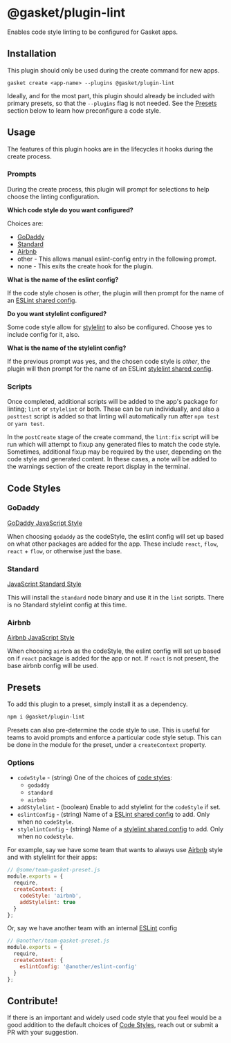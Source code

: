 # @gasket/plugin-lint

Enables code style linting to be configured for Gasket apps.

## Installation

This plugin should only be used during the create command for new apps.

```
gasket create <app-name> --plugins @gasket/plugin-lint
```

Ideally, and for the most part, this plugin should already be included with
primary presets, so that the `--plugins` flag is not needed. See the [Presets]
section below to learn how preconfigure a code style.

## Usage

The features of this plugin hooks are in the lifecycles it hooks during the
create process.

### Prompts

During the create process, this plugin will prompt for selections to help choose
the linting configuration.

**Which code style do you want configured?**

Choices are:
- [GoDaddy]
- [Standard]
- [Airbnb]
- other - This allows manual eslint-config entry in the following prompt.
- none - This exits the create hook for the plugin.

**What is the name of the eslint config?**

If the code style chosen is _other_, the plugin will then prompt for the name of
an [ESLint shared config].

**Do you want stylelint configured?**

Some code style allow for [stylelint] to also be configured. Choose yes to
include config for it, also.

**What is the name of the stylelint config?**

If the previous prompt was yes, and the chosen code style is _other_, the plugin
will then prompt for the name of an ESLint [stylelint shared config].

### Scripts

Once completed, additional scripts will be added to the app's package for
linting; `lint` or `stylelint` or both. These can be run individually, and also
a `posttest` script is added so that linting will automatically run after `npm
test` or `yarn test`.

In the `postCreate` stage of the create command, the `lint:fix` script will be
run which will attempt to fixup any generated files to match the code style.
Sometimes, additional fixup may be required by the user, depending on the code
style and generated content. In these cases, a note will be added to the
warnings section of the create report display in the terminal.

## Code Styles

### GoDaddy

[GoDaddy JavaScript Style]

When choosing `godaddy` as the codeStyle, the eslint config will set up based on
what other packages are added for the app. These include `react`, `flow`,
`react` + `flow`, or otherwise just the base.

### Standard

[JavaScript Standard Style]

This will install the `standard` node binary and use it in the `lint` scripts.
There is no Standard stylelint config at this time.

### Airbnb

[Airbnb JavaScript Style]

When choosing `airbnb` as the codeStyle, the eslint config will set up based on
if `react` package is added for the app or not. If `react` is not present, the
base airbnb config will be used.

## Presets

To add this plugin to a preset, simply install it as a dependency.

```bash
npm i @gasket/plugin-lint
```

Presets can also pre-determine the code style to use. This is useful for teams
to avoid prompts and enforce a particular code style setup. This can be done in
the module for the preset, under a `createContext` property.

### Options

- `codeStyle` - (string) One of the choices of [code styles]:
  - `godaddy`
  - `standard`
  - `airbnb`
- `addStylelint` - (boolean) Enable to add stylelint for the `codeStyle` if set.
- `eslintConfig` - (string) Name of a [ESLint shared config] to add. Only when
  no `codeStyle`.
- `stylelintConfig` - (string) Name of a [stylelint shared config] to add. Only
  when no `codeStyle`.

For example, say we have some team that wants to always use [Airbnb] style and
with stylelint for their apps:

```js
// @some/team-gasket-preset.js
module.exports = {
  require,
  createContext: {
    codeStyle: 'airbnb',
    addStylelint: true
  }
};
```

Or, say we have another team with an internal [ESLint] config

```js
// @another/team-gasket-preset.js
module.exports = {
  require,
  createContext: {
    eslintConfig: '@another/eslint-config'
  }
};
```

## Contribute!

If there is an important and widely used code style that you feel would be a
good addition to the default choices of [Code Styles], reach out or submit a PR
with your suggestion.


<!-- LINKS -->
[Code Styles]: #code-styles
[GoDaddy]: #godaddy
[Standard]: #standard
[Airbnb]: #airbnb
[Presets]: #presets

[ESLint]: https://eslint.org/
[stylelint]: https://stylelint.io/
[ESLint shared config]: https://eslint.org/docs/developer-guide/shareable-configs
[stylelint shared config]: https://stylelint.io/#extend-a-shared-configuration

[GoDaddy JavaScript Style]: https://github.com/godaddy/javascript#godaddy-style
[Airbnb JavaScript Style]: https://github.com/airbnb/javascript
[JavaScript Standard Style]: https://standardjs.com/
